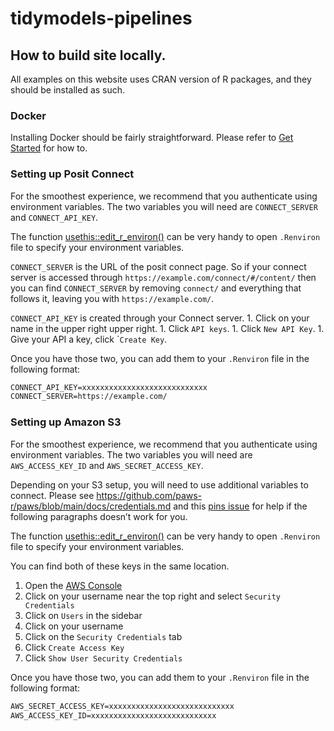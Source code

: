 
<!-- README.md is generated from README.Rmd. Please edit that file -->

# tidymodels-pipelines

<!-- badges: start -->
<!-- badges: end -->

## How to build site locally.

All examples on this website uses CRAN version of R packages, and they
should be installed as such.

### Docker

Installing Docker should be fairly straightforward. Please refer to [Get
Started](https://www.docker.com/get-started/) for how to.

### Setting up Posit Connect

For the smoothest experience, we recommend that you authenticate using
environment variables. The two variables you will need are
`CONNECT_SERVER` and `CONNECT_API_KEY`.

<div class="callout-tip">

The function
[usethis::edit_r_environ()](https://usethis.r-lib.org/reference/edit.html)
can be very handy to open `.Renviron` file to specify your environment
variables.

</div>

`CONNECT_SERVER` is the URL of the posit connect page. So if your
connect server is accessed through
`https://example.com/connect/#/content/` then you can find
`CONNECT_SERVER` by removing `connect/` and everything that follows it,
leaving you with `https://example.com/`.

`CONNECT_API_KEY` is created through your Connect server. 1. Click on
your name in the upper right upper right. 1. Click `API keys`. 1. Click
`New API Key`. 1. Give your API a key, click \``Create Key`.

Once you have those two, you can add them to your `.Renviron` file in
the following format:

``` markdown
CONNECT_API_KEY=xxxxxxxxxxxxxxxxxxxxxxxxxxxx
CONNECT_SERVER=https://example.com/
```

### Setting up Amazon S3

For the smoothest experience, we recommend that you authenticate using
environment variables. The two variables you will need are
`AWS_ACCESS_KEY_ID` and `AWS_SECRET_ACCESS_KEY`.

<div class="callout-warning">

Depending on your S3 setup, you will need to use additional variables to
connect. Please see
<https://github.com/paws-r/paws/blob/main/docs/credentials.md> and this
[pins issue](https://github.com/rstudio/pins-r/issues/608) for help if
the following paragraphs doesn’t work for you.

</div>

<div class="callout-tip">

The function
[usethis::edit_r_environ()](https://usethis.r-lib.org/reference/edit.html)
can be very handy to open `.Renviron` file to specify your environment
variables.

</div>

You can find both of these keys in the same location.

1.  Open the [AWS Console](https://console.aws.amazon.com/)
2.  Click on your username near the top right and select
    `Security Credentials`
3.  Click on `Users` in the sidebar
4.  Click on your username
5.  Click on the `Security Credentials` tab
6.  Click `Create Access Key`
7.  Click `Show User Security Credentials`

Once you have those two, you can add them to your `.Renviron` file in
the following format:

``` markdown
AWS_SECRET_ACCESS_KEY=xxxxxxxxxxxxxxxxxxxxxxxxxxxx
AWS_ACCESS_KEY_ID=xxxxxxxxxxxxxxxxxxxxxxxxxxxx
```
